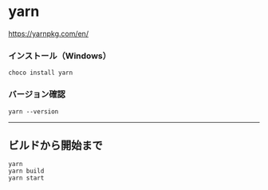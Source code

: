 # yarn
https://yarnpkg.com/en/
    
### インストール（Windows）
```
choco install yarn
```
### バージョン確認
```
yarn --version
```
_______________________________________

## ビルドから開始まで
```
yarn
yarn build
yarn start
```


